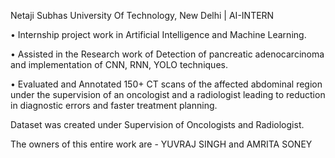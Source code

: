 Netaji Subhas University Of Technology, New Delhi | AI-INTERN

• Internship project work in Artificial Intelligence and Machine Learning.

• Assisted in the Research work of Detection of pancreatic adenocarcinoma and implementation of CNN, RNN, YOLO
techniques.

• Evaluated and Annotated 150+ CT scans of the affected abdominal region under the supervision of an oncologist and
a radiologist leading to reduction in diagnostic errors and faster treatment planning.

Dataset was created under Supervision of Oncologists and Radiologist.

The owners of this entire work are - YUVRAJ SINGH and AMRITA SONEY
